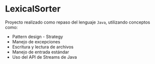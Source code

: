 # LexicalSorter

Proyecto realizado como repaso del lenguaje `Java`, utilizando
conceptos como:

* Pattern design - Strategy
* Manejo de excepciones
* Escritura y lectura de archivos
* Manejo de entrada estándar
* Uso del API de Streams de Java
